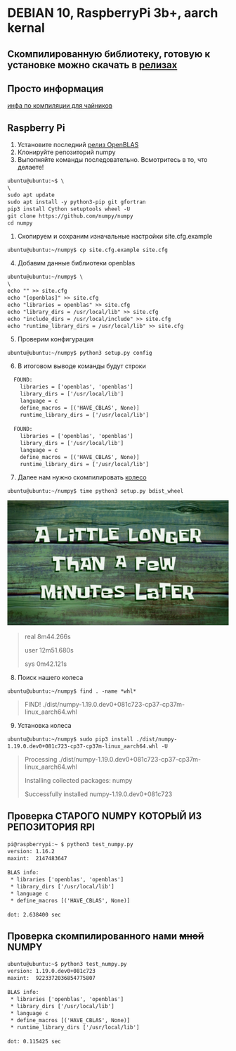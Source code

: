 # DEBIAN 10, RaspberryPi 3b+, aarch kernal

## Скомпилированную библиотеку, готовую к установке можно скачать в **[релизах](https://github.com/MiXaiLL76/numpy_openblas/releases)**

## Просто информация

[инфа по компиляции для чайников](https://stackoverflow.com/questions/11443302/compiling-numpy-with-openblas-integration)


## Raspberry Pi

1. Установите последний [релиз OpenBLAS](https://github.com/MiXaiLL76/OpenBLAS_RaspberryPi/releases)
2. Клонируйте репозиторий numpy
3. Выполняйте команды последовательно. Всмотритесь в то, что делаете!

```
ubuntu@ubuntu:~$ \
\
sudo apt update
sudo apt install -y python3-pip git gfortran
pip3 install Cython setuptools wheel -U
git clone https://github.com/numpy/numpy
cd numpy
```

1. Скопируем и сохраним изначальные настройки site.cfg.example

```
ubuntu@ubuntu:~/numpy$ cp site.cfg.example site.cfg
```

4. Добавим данные библиотеки openblas

```
ubuntu@ubuntu:~/numpy$ \
\
echo "" >> site.cfg
echo "[openblas]" >> site.cfg
echo "libraries = openblas" >> site.cfg
echo "library_dirs = /usr/local/lib" >> site.cfg
echo "include_dirs = /usr/local/include" >> site.cfg
echo "runtime_library_dirs = /usr/local/lib" >> site.cfg
```

5. Проверим конфигурация 

```
ubuntu@ubuntu:~/numpy$ python3 setup.py config
```

6. В итоговом выводе команды будут строки 

```
  FOUND:
    libraries = ['openblas', 'openblas']
    library_dirs = ['/usr/local/lib']
    language = c
    define_macros = [('HAVE_CBLAS', None)]
    runtime_library_dirs = ['/usr/local/lib']

  FOUND:
    libraries = ['openblas', 'openblas']
    library_dirs = ['/usr/local/lib']
    language = c
    define_macros = [('HAVE_CBLAS', None)]
    runtime_library_dirs = ['/usr/local/lib']
```

7. Далее нам нужно скомпилировать [колесо](https://habr.com/ru/post/210450/)

```
ubuntu@ubuntu:~/numpy$ time python3 setup.py bdist_wheel
```
![Несколько минут спустя](fml.jpg "я ждаль")

> real    8m44.266s
> 
> user    12m51.680s
> 
> sys     0m42.121s

8. Поиск нашего колеса

```
ubuntu@ubuntu:~/numpy$ find . -name *whl*
```

> FIND! ./dist/numpy-1.19.0.dev0+081c723-cp37-cp37m-linux_aarch64.whl

9. Установка колеса

```
ubuntu@ubuntu:~/numpy$ sudo pip3 install ./dist/numpy-1.19.0.dev0+081c723-cp37-cp37m-linux_aarch64.whl -U
```

> Processing ./dist/numpy-1.19.0.dev0+081c723-cp37-cp37m-linux_aarch64.whl
> 
> Installing collected packages: numpy
> 
> Successfully installed numpy-1.19.0.dev0+081c723


## Проверка СТАРОГО NUMPY КОТОРЫЙ ИЗ РЕПОЗИТОРИЯ RPI

```
pi@raspberrypi:~ $ python3 test_numpy.py
version: 1.16.2
maxint:  2147483647

BLAS info:
 * libraries ['openblas', 'openblas']
 * library_dirs ['/usr/local/lib']
 * language c
 * define_macros [('HAVE_CBLAS', None)]

dot: 2.638400 sec
```

## Проверка скомпилированного нами ~~мной~~ NUMPY

```
ubuntu@ubuntu:~$ python3 test_numpy.py
version: 1.19.0.dev0+081c723
maxint:  9223372036854775807

BLAS info:
 * libraries ['openblas', 'openblas']
 * library_dirs ['/usr/local/lib']
 * language c
 * define_macros [('HAVE_CBLAS', None)]
 * runtime_library_dirs ['/usr/local/lib']

dot: 0.115425 sec
```